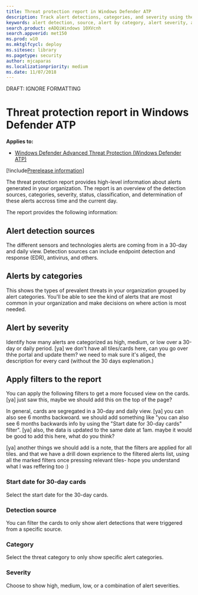 ```yaml
---
title: Threat protection report in Windows Defender ATP
description: Track alert detections, categories, and severity using the threat protection report
keywords: alert detection, source, alert by category, alert severity, alert classification, determination
search.product: eADQiWindows 10XVcnh
search.appverid: met150
ms.prod: w10
ms.mktglfcycl: deploy
ms.sitesec: library
ms.pagetype: security
author: mjcaparas
ms.localizationpriority: medium
ms.date: 11/07/2018
---
```


DRAFT: IGNORE FORMATTING

# Threat protection report in Windows Defender ATP

**Applies to:**
- [Windows Defender Advanced Threat Protection (Windows Defender ATP)](https://wincom.blob.core.windows.net/documents/Windows10_Commercial_Comparison.pdf)

[!include[Prerelease information](prerelease.md)]

The threat protection report provides high-level information about alerts generated in your organization. The report is an overview of the detection sources, categories, severity, status, classification, and determination of these alerts accross time and the current day.

The report provides the following information:

## Alert detection sources
The different sensors and technologies  alerts are coming from in a 30-day and daily view. Detection sources can include endpoint detection and response (EDR), antivirus, and others.

## Alerts by categories
This shows the types of prevalent threats in your organization grouped by alert categories. You'll be able to see the kind of alerts that are most common in your organization and make decisions on where action is most needed. 

## Alert by severity
Identify how many alerts are categorized as high, medium, or low over a 30-day or daily period. 
[ya] we don't have all tiles/cards here, can you go over thhe portal and update them? we need to mak sure it's aliged, the description for every card (without the 30 days explenation.)

## Apply filters to the report
You can apply the following filters to get a more focused view on the cards.
[ya] just saw this, maybe we should add this on the top of the page?


In general, cards are segregated in a 30-day and daily view.
[ya] you can also see 6 months backwoard. we should add something like "you can also see 6 months backwards info by using the "Start date for 30-day cards" filter".
[ya] also, the data is updated to the same date at 1am. maybe it would be good to add this here, what do you think?

[ya] another things we should add is a note, that the filters are applied for all tiles. and that we have a drill down exprience to the filtered alerts list, using all the marked filters once pressing relevant tiles- hope you understand what I was reffering too :)



### Start date for 30-day cards
Select the start date for the 30-day cards. 

### Detection source
You can filter the cards to only show alert detections that were triggered from a specific source. 

### Category
Select the threat category to only show specific alert categories.

### Severity
Choose to show high, medium, low, or a combination of alert severities.





